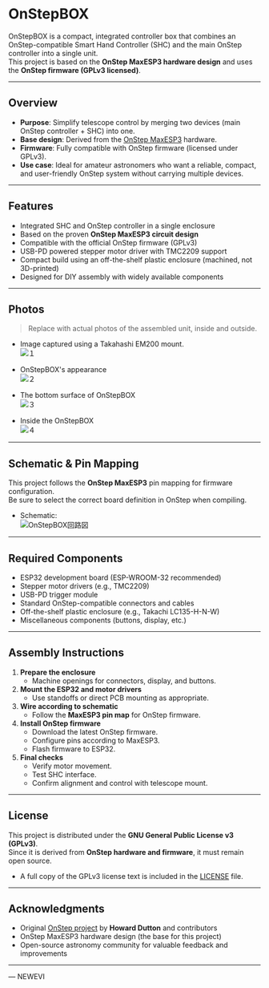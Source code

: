 # OnStepBOX

OnStepBOX is a compact, integrated controller box that combines an OnStep-compatible Smart Hand Controller (SHC) and the main OnStep controller into a single unit.  
This project is based on the **OnStep MaxESP3 hardware design** and uses the **OnStep firmware (GPLv3 licensed)**.  

---

## Overview

- **Purpose**: Simplify telescope control by merging two devices (main OnStep controller + SHC) into one.  
- **Base design**: Derived from the [OnStep MaxESP3](https://onstep.groups.io/g/main/wiki/MaxESP3) hardware.  
- **Firmware**: Fully compatible with OnStep firmware (licensed under GPLv3).  
- **Use case**: Ideal for amateur astronomers who want a reliable, compact, and user-friendly OnStep system without carrying multiple devices.  

---

## Features

- Integrated SHC and OnStep controller in a single enclosure  
- Based on the proven **OnStep MaxESP3 circuit design**  
- Compatible with the official OnStep firmware (GPLv3)  
- USB-PD powered stepper motor driver with TMC2209 support  
- Compact build using an off-the-shelf plastic enclosure (machined, not 3D-printed)  
- Designed for DIY assembly with widely available components  

---

## Photos

> Replace with actual photos of the assembled unit, inside and outside.

- Image captured using a Takahashi EM200 mount.  
  ![１](https://github.com/user-attachments/assets/b6eef8e2-6a49-451e-a25b-f3ea39513ce8)


- OnStepBOX's appearance  
  ![２](https://github.com/user-attachments/assets/d4c9ff88-3c86-483d-a861-04df58b4baf9)

- The bottom surface of OnStepBOX  
 ![３](https://github.com/user-attachments/assets/0d02b4d1-f0de-44f6-b6c1-69fcf6772284)


- Inside the OnStepBOX  
  ![４](https://github.com/user-attachments/assets/f67b535e-504f-4364-8aed-e7f253490f6c)


---

## Schematic & Pin Mapping

This project follows the **OnStep MaxESP3** pin mapping for firmware configuration.  
Be sure to select the correct board definition in OnStep when compiling.  

- Schematic:  
 ![OnStepBOX回路図](https://github.com/user-attachments/assets/bd2e13ab-23ee-4c81-b1a7-56473de34f30)




---

## Required Components

- ESP32 development board (ESP-WROOM-32 recommended)  
- Stepper motor drivers (e.g., TMC2209)  
- USB-PD trigger module  
- Standard OnStep-compatible connectors and cables  
- Off-the-shelf plastic enclosure (e.g., Takachi LC135-H-N-W)  
- Miscellaneous components (buttons, display, etc.)  

---

## Assembly Instructions

1. **Prepare the enclosure**  
   - Machine openings for connectors, display, and buttons.  
2. **Mount the ESP32 and motor drivers**  
   - Use standoffs or direct PCB mounting as appropriate.  
3. **Wire according to schematic**  
   - Follow the **MaxESP3 pin map** for OnStep firmware.  
4. **Install OnStep firmware**  
   - Download the latest OnStep firmware.  
   - Configure pins according to MaxESP3.  
   - Flash firmware to ESP32.  
5. **Final checks**  
   - Verify motor movement.  
   - Test SHC interface.  
   - Confirm alignment and control with telescope mount.  

---

## License

This project is distributed under the **GNU General Public License v3 (GPLv3)**.  
Since it is derived from **OnStep hardware and firmware**, it must remain open source.  

- A full copy of the GPLv3 license text is included in the [LICENSE](LICENSE) file.  

---

## Acknowledgments

- Original [OnStep project](https://onstep.groups.io/g/main) by **Howard Dutton** and contributors  
- OnStep MaxESP3 hardware design (the base for this project)  
- Open-source astronomy community for valuable feedback and improvements  

---

— NEWEVI
